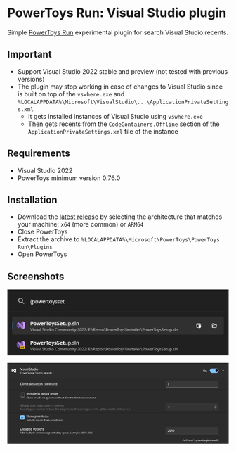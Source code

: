 # PowerToys Run: Visual Studio plugin

Simple [PowerToys Run](https://learn.microsoft.com/windows/powertoys/run) experimental plugin for search Visual Studio recents.

## Important

- Support Visual Studio 2022 stable and preview (not tested with previous versions)
- The plugin may stop working in case of changes to Visual Studio since is built on top of the `vswhere.exe` and `%LOCALAPPDATA%\Microsoft\VisualStudio\...\ApplicationPrivateSettings.xml` 
  - It gets installed instances of Visual Studio using `vswhere.exe`
  - Then gets recents from the `CodeContainers.Offline` section of the `ApplicationPrivateSettings.xml` file of the instance

## Requirements

- Visual Studio 2022
- PowerToys minimum version 0.76.0

## Installation

- Download the [latest release](https://github.com/davidegiacometti/PowerToys-Run-VisualStudio/releases/) by selecting the architecture that matches your machine: `x64` (more common) or `ARM64`
- Close PowerToys
- Extract the archive to `%LOCALAPPDATA%\Microsoft\PowerToys\PowerToys Run\Plugins`
- Open PowerToys

## Screenshots

![Search](./assets/search.png)

![Plugin Manager](./assets/plugin-manager.png)